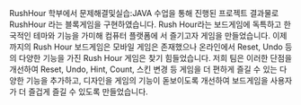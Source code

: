 RushHour
학부에서 문제해결및실습:JAVA 수업을
통해 진행된 프로젝트 결과물로
RushHour 라는 블록게임을 구현하였습니다.
 Rush Hour라는 보드게임에 독특하고 한국적인 테마와 기능을 가미해 컴퓨터 플랫폼에
서 즐기고자 게임을 만들었습니다.
이제까지의 Rush Hour 보드게임은 모바일 게임은 존재했으나 온라인에서 Reset, Undo 등의
다양한 기능을 가진 Rush Hour 게임은 찾기 힘들었습니다.
저희 팀은 이러한 단점을 개선하여 Reset, Undo, Hint, Count, 스킨 변경 등
게임을 더 편하게 즐길 수 있는 다양한 기능을
추가하고, 디자인을 게임의 기능이 돋보이도록 개선하여
보드게임을 사용자가 더 즐겁게 즐길 수 있도록 만들었습니다.

